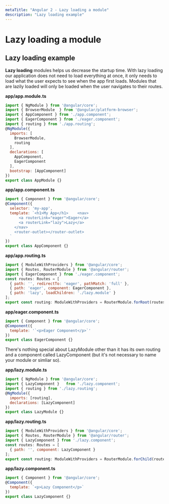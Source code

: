 ```yaml
---
metaTitle: "Angular 2 - Lazy loading a module"
description: "Lazy loading example"
---
```


# Lazy loading a module



## Lazy loading example


**Lazy loading** modules helps us decrease the startup time. With lazy loading our application does not need to load everything at once, it only needs to load what the user expects to see when the app first loads. Modules that are lazily loaded will only be loaded when the user navigates to their routes.

**app/app.module.ts**

```js
import { NgModule } from '@angular/core';
import { BrowserModule  } from '@angular/platform-browser';
import { AppComponent } from './app.component';
import { EagerComponent } from './eager.component';
import { routing } from './app.routing';
@NgModule({
  imports: [
    BrowserModule,
    routing
  ],
  declarations: [
    AppComponent,
    EagerComponent
  ],
  bootstrap: [AppComponent]
})
export class AppModule {}

```

**app/app.component.ts**

```js
import { Component } from '@angular/core';
@Component({
  selector: 'my-app',
  template: `<h1>My App</h1>    <nav>
      <a routerLink="eager">Eager</a>
      <a routerLink="lazy">Lazy</a>
    </nav>
    <router-outlet></router-outlet>
  `
})
export class AppComponent {}

```

**app/app.routing.ts**

```js
import { ModuleWithProviders } from '@angular/core';
import { Routes, RouterModule } from '@angular/router';
import { EagerComponent } from './eager.component';
const routes: Routes = [
  { path: '', redirectTo: 'eager', pathMatch: 'full' },
  { path: 'eager', component: EagerComponent },
  { path: 'lazy', loadChildren: './lazy.module' }
];
export const routing: ModuleWithProviders = RouterModule.forRoot(routes);

```

**app/eager.component.ts**

```js
import { Component } from '@angular/core';
@Component({
  template: '`<p>Eager Component</p>`'
})
export class EagerComponent {}

```

There's nothing special about LazyModule other than it has its own routing and a component called LazyComponent (but it's not necessary to name your module or simliar so).

**app/lazy.module.ts**

```js
import { NgModule } from '@angular/core';
import { LazyComponent }   from './lazy.component';
import { routing } from './lazy.routing';
@NgModule({
  imports: [routing],
  declarations: [LazyComponent]
})
export class LazyModule {}

```

**app/lazy.routing.ts**

```js
import { ModuleWithProviders } from '@angular/core';
import { Routes, RouterModule } from '@angular/router';
import { LazyComponent } from './lazy.component';
const routes: Routes = [
  { path: '', component: LazyComponent }
];
export const routing: ModuleWithProviders = RouterModule.forChild(routes);

```

**app/lazy.component.ts**

```js
import { Component } from '@angular/core';
@Component({
  template: `<p>Lazy Component</p>`
})
export class LazyComponent {}

```

